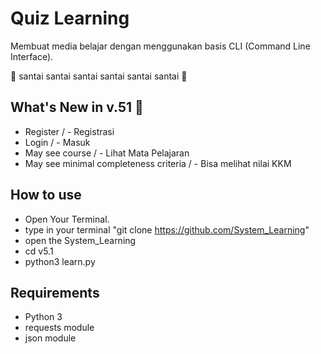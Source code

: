 # Quiz Learning
Membuat media belajar dengan menggunakan basis CLI (Command Line Interface).


🌴 santai santai santai santai santai santai 🌴

## What's New in v.51 💫
- Register                                / - Registrasi
- Login                                   / - Masuk
- May see course                          / - Lihat Mata Pelajaran
- May see minimal completeness criteria   / - Bisa melihat nilai KKM

## How to use
- Open Your Terminal.
- type in your terminal "git clone https://github.com/System_Learning"
- open the System_Learning
- cd v5.1
- python3 learn.py

## Requirements
- Python 3
- requests module
- json module
